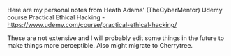 Here are my personal notes from Heath Adams' (TheCyberMentor) Udemy course Practical Ethical Hacking - https://www.udemy.com/course/practical-ethical-hacking/

These are not extensive and I will probably edit some things in the future to make things more perceptible. Also might migrate to Cherrytree.
